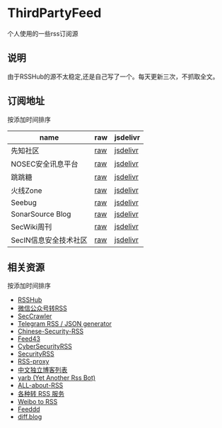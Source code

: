 # ThirdPartyFeed

个人使用的一些rss订阅源

## 说明

由于RSSHub的源不太稳定,还是自己写了一个。每天更新三次，不抓取全文。

## 订阅地址

按添加时间排序

name | raw | jsdelivr
---  | --- | --------
先知社区 | [raw](https://raw.githubusercontent.com/p7e4/ThirdPartyFeed/main/feed/xz.aliyun.com.xml) | [jsdelivr](https://cdn.jsdelivr.net/gh/p7e4/ThirdPartyFeed/feed/xz.aliyun.com.xml)
NOSEC安全讯息平台 | [raw](https://raw.githubusercontent.com/p7e4/ThirdPartyFeed/main/feed/nosec.org.xml) | [jsdelivr](https://cdn.jsdelivr.net/gh/p7e4/ThirdPartyFeed/feed/nosec.org.xml)
跳跳糖 | [raw](https://raw.githubusercontent.com/p7e4/ThirdPartyFeed/main/feed/tttang.com.xml) | [jsdelivr](https://cdn.jsdelivr.net/gh/p7e4/ThirdPartyFeed/feed/tttang.com.xml)
火线Zone | [raw](https://raw.githubusercontent.com/p7e4/ThirdPartyFeed/main/feed/zone.huoxian.cn.xml) | [jsdelivr](https://cdn.jsdelivr.net/gh/p7e4/ThirdPartyFeed/feed/zone.huoxian.cn.xml)
Seebug | [raw](https://raw.githubusercontent.com/p7e4/ThirdPartyFeed/main/feed/www.seebug.org.xml) | [jsdelivr](https://cdn.jsdelivr.net/gh/p7e4/ThirdPartyFeed/feed/www.seebug.org.xml)
SonarSource Blog | [raw](https://raw.githubusercontent.com/p7e4/ThirdPartyFeed/main/feed/blog.sonarsource.com.xml) | [jsdelivr](https://cdn.jsdelivr.net/gh/p7e4/ThirdPartyFeed/feed/blog.sonarsource.com.xml)
SecWiki周刊 | [raw](https://raw.githubusercontent.com/p7e4/ThirdPartyFeed/main/feed/www.sec-wiki.com.xml) | [jsdelivr](https://cdn.jsdelivr.net/gh/p7e4/ThirdPartyFeed/feed/www.sec-wiki.com.xml)
SecIN信息安全技术社区 | [raw](https://raw.githubusercontent.com/p7e4/ThirdPartyFeed/main/feed/sec-in.com.xml) | [jsdelivr](https://cdn.jsdelivr.net/gh/p7e4/ThirdPartyFeed/feed/sec-in.com.xml)

## 相关资源

按添加时间排序

- [RSSHub](https://docs.rsshub.app/)
- [微信公众号转RSS](https://wechat2rss.xlab.app/)
- [SecCrawler](https://github.com/Le0nsec/SecCrawler)
- [Telegram RSS / JSON generator](https://tg.i-c-a.su/)
- [Chinese-Security-RSS](https://github.com/zhengjim/Chinese-Security-RSS)
- [Feed43](https://feed43.com/)
- [CyberSecurityRSS](https://github.com/zer0yu/CyberSecurityRSS)
- [SecurityRSS](https://github.com/r0eXpeR/SecurityRSS)
- [RSS-proxy](https://github.com/damoeb/rss-proxy)
- [中文独立博客列表](https://github.com/timqian/chinese-independent-blogs)
- [yarb (Yet Another Rss Bot)](https://github.com/firmianay/yarb)
- [ALL-about-RSS](https://github.com/aboutrss/ALL-about-RSS)
- [各种转 RSS 服务](https://rss.lilydjwg.me/)
- [Weibo to RSS](https://rssfeed.today/weibo/)
- [Feeddd](https://feeddd.org/)
- [diff.blog](https://diff.blog/)


